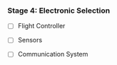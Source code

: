 ### Stage 4: Electronic Selection
- [ ] Flight Controller
- [ ] Sensors
- [ ] Communication System

